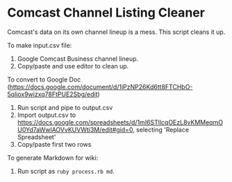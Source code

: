 # Comcast Channel Listing Cleaner

Comcast's data on its own channel lineup is a mess. This script cleans it up.

To make input.csv file:

1. Google Comcast Business channel lineup.
1. Copy/paste and use editor to clean up.

To convert to Google Doc (https://docs.google.com/document/d/1jPzNP26Kd6tt8FTCHbO-5qliox9wizxq78FtPUE2Sbg/edit)

1. Run script and pipe to output.csv
1. Import output.csv to https://docs.google.com/spreadsheets/d/1mI6STllcqOEzL8vKMMeqmOU0Yd7aWwlAOVvKUVWti3M/edit#gid=0, selecting 'Replace Spreadsheet'
1. Copy/paste first two rows

To generate Markdown for wiki:

1. Run script as `ruby process.rb md`.
